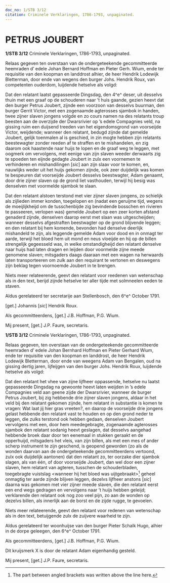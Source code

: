 ```yaml
---
doc_no: 1/STB 3/12
citation: Criminele Verklaringen, 1786-1793, unpaginated.
---
```


# PETRUS JOUBERT

**1/STB 3/12** Criminele Verklaringen, 1786-1793, unpaginated.

Relaas gegeven ten overstaan van de ondergeteekende gecommitteerde heemraden d’ edele Johan Bernard Hoffman en Pieter Gerh. Wium, ende ter requisitie van den koopman en landdrost alhier, de heer Hendrik Lodewijk Bletterman, door ende van wegens den burger Johs. Hendrik Roux, van competenten ouderdom, luijdende hetselve als volgd:

Dat den relatant laatst gepasseerde Dingsdag, den 4^e^ deser, uit desselvs thuin met een graaf op de schouderen naar ’t huis gaande, gezien heevt dat den burger Petrus Joubert, zijnde een voorzoon van desselvs buurman, den burger Gerrit Victor, met een zogenaamde agterosses sjambok in handen, twee zijner slaven jongens volgde en zo cours namen na des relatants troup beesten aan de overzijde der Dwarsrivier op ’s edele Compagnies veld, na gissing ruim een duijsend treeden van het eigendomsgrond van voorseijde Victor, weijdende; wanneer den relatant, bedugd zijnde dat gemelde Joubert, gelijk toenmalen al is geschied, in zin mogte hebben zijn relatants beestewagter zonder reeden af te straffen en te mishandelen, en zig daarom ook haastende naar huijs te lopen en de graaf weg te leggen, met oogmerk om vervolgens, met eenige van zijn slaven weeder derwaarts zig te spoeden ten eijnde gedagte Joubert in zulx een voornemen te verhinderen en mishandilingen \[*sic*\] aan zijn slaav voor te komen, en, nauwlijks weder uit het huijs gekomen zijnde, ook zeer duijdelijk was komen te bespeuren dat voorseijde Joubert desselvs beestwagter, Adam genaamt, door drie zijner slaven op de grond liet vasthouden, terwijl hij besig was denselven met voormelde sjambok te slaan.

Dat den relatant alstoen terstond met vier zijner slaven jongens, zo schielijk als zijlieden immer konden, toegelopen en (nadat een geruijme tijd, wegens de moeijlijkheijd om de tusschenbijde zig bevindende bosschen en rivieren te passeeren, verlopen was) gemelde Joubert op een zeer korten afstand genaderd zijnde, denselven daarop eerst met slaan was uitgescheijden; wanneer desselvs afgestraften beestwagter op de grond blijvende leggen; en den relatant bij hem komende, bevonden had denselve deerlijk mishandeld te zijn, als leggende gemelde Adam voor dood en in onmagt ter aarde, terwijl het bloed hem uit mond en neus vloeijde en hij op de billen strengelijk gegeesseld was, in welke omstandigheijd den relatant denselve naar huijs had laten dragen en leijden door voormelde zijne meede genomene slaven; mitsgaders daags daaraan met een wagen na herwaards laten transporteeren om zulk aan den requirant te vertonen en deswegens zijn beklag tegen voornoemde Joubert in te brengen.

Niets meer relateerende, geevt den relatant voor reedenen van wetenschap als in den text, berijd zijnde hetselve ter aller tijde met solmneelen eeden te staven.

Aldus gerelateerd ter secretarije aan Stellenbosch, den 6^e^ October 1791.

\[get.\] Johannis \[*sic*\] Hendrik Roux.

Als gecommitteerdens, \[get.\] J.B. Hoffman, P.G. Wium.

Mij present, \[get.\] J.P. Faure, secretaris.

**1/STB 3/12** Criminele Verklaringen, 1786-1793, unpaginated.

Relaas gegeven, ten overstaan van de ondergeteekende gecommitteerde heemraden d’ edele Johan Bernhard Hoffman en Pieter Gerhard Wium, ende ter requisitie van den koopman en landdrost, de heer Hendrik Lodewijk Bletterman, door ende van weegens Adam van Bengalen, oud na gissing dertig jaren, lijfeijgen van den burger Johs. Hendrik Roux, luijdende hetselve als volgd:

Dat den relatant het vhee van zijne lijfheer oppassende, hetselve nu laatst gepasseerde Dingsdag na gewoonte heevt laten weijden in ’s edele Compagnies veld aan geene zijde der Dwarsrivier, wanneer de burger Petrus Joubert, bij zig hebbende drie zijner slaven jongens, aldaar in het veld bij den relatant gekomen zijnde, hem relatant in substantie is komen te vragen: Wat laat jij hier gras vreeten?, en daarop de voorseijde drie jongens gelast hebbende den relatant vast te houden en op den grond neder te leggen, die zulks terstond ook hebben gedaan, denselven Joubert vervolgens met een, door hem meedegebragte, zogenaamde agterosses sjambok den relatant sodanig heevt geslagen, dat desselvs aangehad hebbende broek daar door ten eenemaal in stukken geraakt en de opperhuijd, mitsgaders het vleis, van zijn billen, als met een mes of ander scherp instrument te zijn geschend, is geopend geworden (zo als de wonden daarvan aan de ondergeteekende gecommitteerdens vertoond, zulx ook duijdelijk aantonen) dat den relatant zo, ter oorzake dier sjambok slagen, als van één, of door voorseijde Joubert, dan wel door een zijner slaven, hem relatant van agteren, tusschen de schouderbladen, toegebragte vuistslag \<wanneer hij het bloed was uijtgebraakt\>[^1] geheel onmagtig ter aarde zijnde blijven leggen, dezelvs lijfheer anstons \[*sic*\] daarna was gekomen met vier zijner meede slaven, die den relatant eerst een end wegs gedragen en vervolgens naar ’t huijs hebben geleijd; verklarende den relatant ook nog zoo veel pijn, zo aan de wonden op dezelvs billen, als innerlijk aan de borst en de zijde rugge, te gevoelen.

Niets meer relateerende, geevt den relatant voor redenen van wetenschap als in den text, betuijgende zulx de zuijvere waarheid te zijn.

Aldus gerelateerd ter woonhuijse van den burger Pieter Schalk Hugo, alhier in de dorpe geleegen, den 6^e^ October 1791.

Als gecommitteerdens, \[get.\] J.B. Hoffman, P.G. Wium.

Dit kruijsmerk X is door de relatant Adam eigenhandig gesteld.

Mij present, \[get.\] J.P. Faure, secretaris.

[^1]: The part between angled brackets was written above the line here.